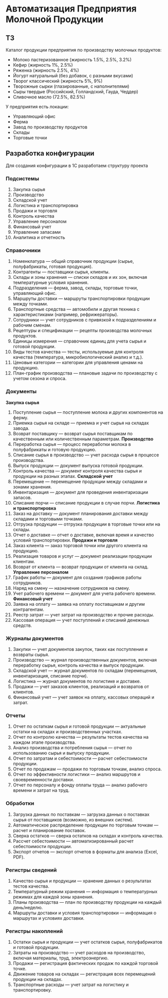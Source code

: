 # Автоматизация Предприятия Молочной Продукции

## ТЗ 

Каталог продукции предприятия по производству молочных продуктов:
- Молоко пастеризованное (жирность 1.5%, 2.5%, 3.2%)
- Кефир (жирность 1%, 2.5%)
- Ряженка (жирность 2.5%, 4%)
- Йогурт натуральный (без добавок, с разными вкусами)
- Творог классический (жирность 5%, 9%)
- Творожные сырки (глазированные, с наполнителями)
- Сыры твердые (Российский, Голландский, Гауда, Чеддер)
- Сливочное масло (72.5%, 82.5%)

У предприятия есть локации:
- Управляющий офис
- Ферма 
- Завод по производству продуктов
- Склады 
- Торговые точки 


## Разработка конфигурации

Для создания конфигурации в 1С разработаем структуру проекта

### Подсистемы
1. Закупка сырья
2. Производство
3. Складской учет
4. Логистика и транспортировка
5. Продажи и торговля
6. Контроль качества
7. Управление персоналом
8. Финансовый учет
9. Управление запасами
10. Аналитика и отчетность

### Справочники
1. Номенклатура — общий справочник продукции (сырье, полуфабрикаты, готовая продукция).
2. Контрагенты — поставщики сырья, клиенты.
3. Склады и зоны хранения — списки складов и их зон, включая температурные условия хранения.
4. Подразделения — ферма, завод, склады, торговые точки, управляющий офис.
5. Маршруты доставки — маршруты транспортировки продукции между точками.
6. Транспортные средства — автомобили и другая техника с характеристиками (например, рефрижераторы).
7. Сотрудники — учет сотрудников с привязкой к подразделениям и рабочим сменам.
8. Рецептуры и спецификации — рецепты производства молочных продуктов.
9. Единицы измерения — справочник единиц для учета сырья и готовой продукции.
10. Виды тестов качества — тесты, используемые для контроля качества (температура, микробиологический анализ и т.д.).
11. Ценовые категории — категории для управления ценами на продукцию.
12. План-график производства — плановые задачи по производству с учетом сезона и спроса.

### Документы
**Закупка сырья**
1. Поступление сырья — поступление молока и других компонентов на ферму.
2. Приемка сырья на складе — приемка и учет сырья на складах завода.
3. Возврат поставщику — возврат сырья поставщикам по качественным или количественным параметрам.
**Производство**
4. Переработка сырья — процесс переработки молока в полуфабрикаты и готовую продукцию.
5. Списание сырья в производство — учет расхода сырья в процессе производства.
6. Выпуск продукции — документ выпуска готовой продукции.
7. Контроль качества — документ контроля качества сырья и продукции на разных этапах.
**Складской учет**
8. Перемещение — перемещение продукции между складами и зонами хранения.
9. Инвентаризация — документ для проведения инвентаризации запасов.
10. Списание порчи — списание продукции в случае порчи.
**Логистика и транспортировка**
11. Заказ на доставку — документ планирования доставки между складами и торговыми точками.
12. Отгрузка продукции — отгрузка продукции в торговые точки или на склады.
13. Отчет о доставке — отчет о доставке, включая время и качество условий транспортировки.
**Продажи и торговля**
14. Заказ клиента — заказ торговой точки или другого клиента на продукцию.
15. Реализация товаров и услуг — документ реализации продукции клиентам.
16. Возврат от клиента — возврат продукции от клиента на склад.
**Управление персоналом**
17. График работы — документ для создания графиков работы сотрудников.
18. Наряд на смену — назначение сотрудников на смену.
19. Учет рабочего времени — документ для учета рабочего времени.
**Финансовый учет**
20. Заявка на оплату — заявка на оплату поставщикам и другим контрагентам.
21. Реестр затрат — учет затрат на производство и прочие расходы.
22. Кассовая операция — учет поступлений и списаний денежных средств.

### Журналы документов
1. Закупки — учет документов закупок, таких как поступления и возвраты сырья.
2. Производство — журнал производственных документов, включая переработку сырья, контроль качества и выпуск продукции.
3. Складской учет — журнал документов по складам (перемещения, инвентаризация, списание порчи).
4. Логистика — журнал документов по логистике и доставке.
5. Продажи — учет заказов клиентов, реализаций и возвратов от клиентов.
6. Финансовый учет — учет заявок на оплату, кассовых операций и затрат.

### Отчеты
1. Отчет по остаткам сырья и готовой продукции — актуальные остатки на складах и производственных участках.
2. Отчет по контролю качества — результаты тестов качества на каждом этапе производства.
3. Анализ производства и потребления сырья — отчет по использованию сырья и выпуску продукции.
4. Отчет по затратам и себестоимости — расчет себестоимости продукции.
5. Отчет по продажам — продажи по торговым точкам, анализ спроса.
6. Отчет по эффективности логистики — анализ маршрутов и своевременности доставки.
7. Отчет по персоналу и фонду оплаты труда — анализ рабочего времени и затрат на труд.

### Обработки
1. Загрузка данных по поставкам — загрузка данных о поставках сырья от поставщиков (возможно, из внешних систем).
2. Автоматическое распределение продукции по торговым точкам — расчет и планирование поставок.
3. Сверка остатков — сверка остатков на складах и контроль качества.
4. Рассчет себестоимости — автоматизированный расчет себестоимости продукции.
5. Экспорт отчетов — экспорт отчетов в форматы для анализа (Excel, PDF).

### Регистры сведений
1. Качество сырья и продукции — хранение данных о результатах тестов качества.
2. Температурный режим хранения — информация о температурных режимах для каждой зоны хранения.
3. Планы производства — план по производству продукции на каждый день/неделю.
4. Маршруты доставки и условия транспортировки — информация о маршрутах и условиях доставки.

### Регистры накоплений
1. Остатки сырья и продукции — учет остатков сырья, полуфабрикатов и готовой продукции.
2. Затраты на производство — учет расходов на производство, включая материалы, труд, электроэнергию.
3. Продажи — регистрация фактических продаж по каждой торговой точке.
4. Движение товаров на складах — регистрация всех перемещений продукции на складах.
5. Транспортные расходы — учет затрат на логистику и транспортировку.